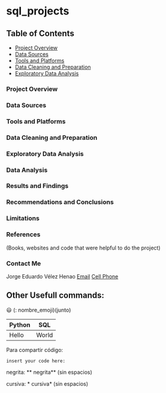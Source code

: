 ﻿# sql_projects

 ## Table of Contents

 - [Project Overview](project-overview)
 - [Data Sources](data-sources)
 - [Tools and Platforms](tools-and-platforms)
 - [Data Cleaning and Preparation](data-cleaning-and-preparation)
 - [Exploratory Data Analysis](exploratory-data-analysis)

 ### Project Overview

 ### Data Sources

 ### Tools and Platforms

 ### Data Cleaning and Preparation

### Exploratory Data Analysis

### Data Analysis

### Results and Findings

### Recommendations and Conclusions

### Limitations

### References

(Books, websites and code that were helpful to do the project)

### Contact Me

Jorge Eduardo Vélez Henao
[Email](jorgeedovelez@gmail.com)
[Cell Phone](https://wa.me/573007407228)

## Other Usefull commands:

😃  (: nombre_emoji)(junto)

|Python|SQL|
|------|----|
|Hello|World|

Para compartir código:

`insert your code here:`

negrita: ** negrita** (sin espacios)

cursiva: * cursiva* (sin espacios)
